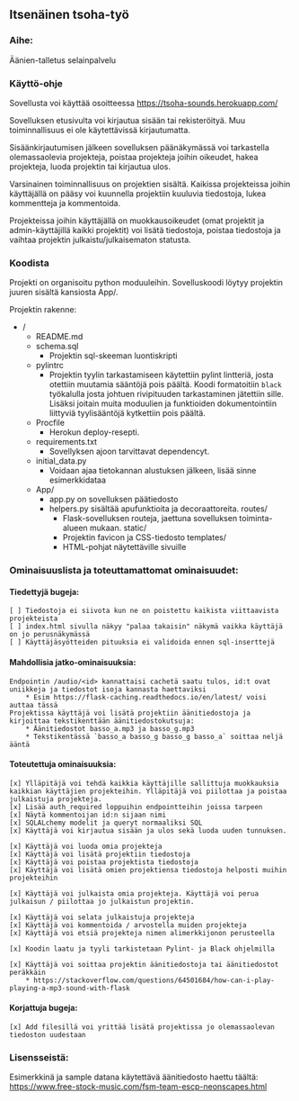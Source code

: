 ## Itsenäinen tsoha-työ

### Aihe:

Äänien-talletus selainpalvelu

### Käyttö-ohje

Sovellusta voi käyttää osoitteessa https://tsoha-sounds.herokuapp.com/

Sovelluksen etusivulta voi kirjautua sisään tai rekisteröityä. Muu toiminnallisuus ei ole käytettävissä kirjautumatta.

Sisäänkirjautumisen jälkeen sovelluksen päänäkymässä voi tarkastella olemassaolevia projekteja, poistaa projekteja joihin oikeudet, hakea projekteja, luoda projektin tai kirjautua ulos.

Varsinainen toiminnallisuus on projektien sisältä. Kaikissa projekteissa joihin käyttäjällä on pääsy voi kuunnella projektiin kuuluvia tiedostoja, lukea kommentteja ja kommentoida.

Projekteissa joihin käyttäjällä on muokkausoikeudet (omat projektit ja admin-käyttäjillä kaikki projektit) voi lisätä tiedostoja, poistaa tiedostoja ja vaihtaa projektin julkaistu/julkaisematon statusta.


### Koodista

Projekti on organisoitu python moduuleihin. Sovelluskoodi löytyy projektin juuren sisältä kansiosta App/. 

Projektin rakenne:
* / 
	* README.md
	* schema.sql
		* Projektin sql-skeeman luontiskripti
	* pylintrc
		* Projektin tyylin tarkastamiseen käytettiin pylint lintteriä, josta otettiin muutamia sääntöjä pois päältä. Koodi formatoitiin `black` työkalulla josta johtuen rivipituuden tarkastaminen jätettiin sille. Lisäksi joitain muita moduulien ja funktioiden dokumentointiin liittyviä tyylisääntöjä kytkettiin pois päältä.
	* Procfile
		* Herokun deploy-resepti.
	* requirements.txt
		* Sovellyksen ajoon tarvittavat dependencyt.
	* initial_data.py 
		* Voidaan ajaa tietokannan alustuksen jälkeen, lisää sinne esimerkkidataa
	* App/
		* app.py on sovelluksen päätiedosto
		* helpers.py sisältää apufunktioita ja decoraattoreita.
		routes/
			* Flask-sovelluksen routeja, jaettuna sovelluksen toiminta-alueen mukaan.
		static/
			* Projektin favicon ja CSS-tiedosto
		templates/
			* HTML-pohjat näytettäville sivuille



### Ominaisuuslista ja toteuttamattomat ominaisuudet:

#### Tiedettyjä bugeja:
	[ ] Tiedostoja ei siivota kun ne on poistettu kaikista viittaavista projekteista
	[ ] index.html sivulla näkyy "palaa takaisin" näkymä vaikka käyttäjä on jo perusnäkymässä
	[ ] Käyttäjäsyötteiden pituuksia ei validoida ennen sql-inserttejä


#### Mahdollisia jatko-ominaisuuksia:
	Endpointin /audio/<id> kannattaisi cachetä saatu tulos, id:t ovat uniikkeja ja tiedostot isoja kannasta haettaviksi 
		* Esim https://flask-caching.readthedocs.io/en/latest/ voisi auttaa tässä
	Projektissa käyttäjä voi lisätä projektiin äänitiedostoja ja kirjoittaa tekstikenttään äänitiedostokutsuja:
		* Äänitiedostot basso_a.mp3 ja basso_g.mp3
		* Tekstikentässä `basso_a basso_g basso_g basso_a` soittaa neljä ääntä

#### Toteutettuja ominaisuuksia:
	[x] Ylläpitäjä voi tehdä kaikkia käyttäjille sallittuja muokkauksia kaikkian käyttäjien projekteihin. Ylläpitäjä voi piilottaa ja poistaa julkaistuja projekteja.
	[x] Lisää auth_required loppuihin endpointteihin joissa tarpeen
	[x] Näytä kommentoijan id:n sijaan nimi
	[x] SQLALchemy modelit ja queryt normaaliksi SQL
	[x] Käyttäjä voi kirjautua sisään ja ulos sekä luoda uuden tunnuksen.
	
	[x] Käyttäjä voi luoda omia projekteja
	[x] Käyttäjä voi lisätä projektiin tiedostoja
	[x] Käyttäjä voi poistaa projektista tiedostoja
	[x] Käyttäjä voi lisätä omien projektiensa tiedostoja helposti muihin projekteihin
	
	[x] Käyttäjä voi julkaista omia projekteja. Käyttäjä voi perua julkaisun / piilottaa jo julkaistun projektin.

	[x] Käyttäjä voi selata julkaistuja projekteja
	[x] Käyttäjä voi kommentoida / arvostella muiden projekteja
	[x] Käyttäjä voi etsiä projekteja nimen alimerkkijonon perusteella

	[x] Koodin laatu ja tyyli tarkistetaan Pylint- ja Black ohjelmilla

	[x] Käyttäjä voi soittaa projektin äänitiedostoja tai äänitiedostot peräkkäin
		* https://stackoverflow.com/questions/64501684/how-can-i-play-playing-a-mp3-sound-with-flask

#### Korjattuja bugeja:
	[x] Add filesillä voi yrittää lisätä projektissa jo olemassaolevan tiedoston uudestaan


### Lisensseistä:

Esimerkkinä ja sample datana käytettävä äänitiedosto haettu täältä: https://www.free-stock-music.com/fsm-team-escp-neonscapes.html
